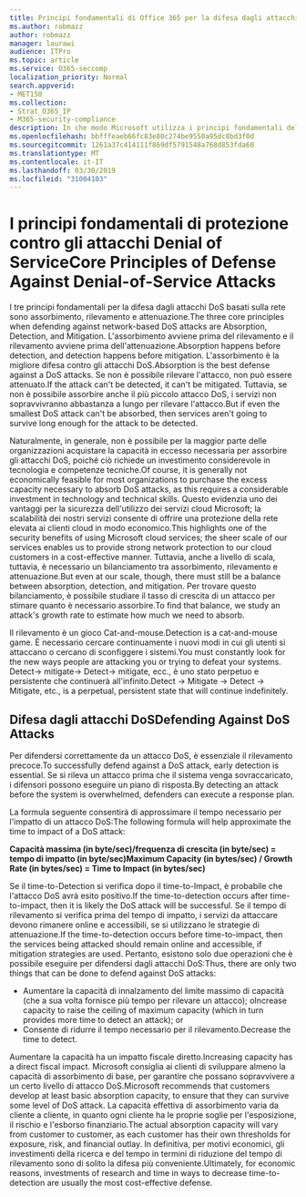 ```yaml
---
title: Principi fondamentali di Office 365 per la difesa dagli attacchi Denial of Service
ms.author: robmazz
author: robmazz
manager: laurawi
audience: ITPro
ms.topic: article
ms.service: O365-seccomp
localization_priority: Normal
search.appverid:
- MET150
ms.collection:
- Strat_O365_IP
- M365-security-compliance
description: In che modo Microsoft utilizza i principi fondamentali dell'assorbimento, del rilevamento e dell'attenuazione in difesa degli attacchi DoS (Denial of Service).
ms.openlocfilehash: bbfffeaeb66fc83e80c274be9550a95dc8bd3f0d
ms.sourcegitcommit: 1261a37c414111f869df5791548a768d853fda60
ms.translationtype: MT
ms.contentlocale: it-IT
ms.lasthandoff: 03/30/2019
ms.locfileid: "31004103"
---
```

# <a name="core-principles-of-defense-against-denial-of-service-attacks"></a><span data-ttu-id="ee091-103">I principi fondamentali di protezione contro gli attacchi Denial of Service</span><span class="sxs-lookup"><span data-stu-id="ee091-103">Core Principles of Defense Against Denial-of-Service Attacks</span></span>

<span data-ttu-id="ee091-104">I tre principi fondamentali per la difesa dagli attacchi DoS basati sulla rete sono assorbimento, rilevamento e attenuazione.</span><span class="sxs-lookup"><span data-stu-id="ee091-104">The three core principles when defending against network-based DoS attacks are Absorption, Detection, and Mitigation.</span></span>
<span data-ttu-id="ee091-105">L'assorbimento avviene prima del rilevamento e il rilevamento avviene prima dell'attenuazione.</span><span class="sxs-lookup"><span data-stu-id="ee091-105">Absorption happens before detection, and detection happens before mitigation.</span></span> <span data-ttu-id="ee091-106">L'assorbimento è la migliore difesa contro gli attacchi DoS.</span><span class="sxs-lookup"><span data-stu-id="ee091-106">Absorption is the best defense against a DoS attacks.</span></span> <span data-ttu-id="ee091-107">Se non è possibile rilevare l'attacco, non può essere attenuato.</span><span class="sxs-lookup"><span data-stu-id="ee091-107">If the attack can't be detected, it can't be mitigated.</span></span> <span data-ttu-id="ee091-108">Tuttavia, se non è possibile assorbire anche il più piccolo attacco DoS, i servizi non sopravvivranno abbastanza a lungo per rilevare l'attacco.</span><span class="sxs-lookup"><span data-stu-id="ee091-108">But if even the smallest DoS attack can't be absorbed, then services aren't going to survive long enough for the attack to be detected.</span></span>

<span data-ttu-id="ee091-109">Naturalmente, in generale, non è possibile per la maggior parte delle organizzazioni acquistare la capacità in eccesso necessaria per assorbire gli attacchi DoS, poiché ciò richiede un investimento considerevole in tecnologia e competenze tecniche.</span><span class="sxs-lookup"><span data-stu-id="ee091-109">Of course, it is generally not economically feasible for most organizations to purchase the excess capacity necessary to absorb DoS attacks, as this requires a considerable investment in technology and technical skills.</span></span> <span data-ttu-id="ee091-110">Questo evidenzia uno dei vantaggi per la sicurezza dell'utilizzo dei servizi cloud Microsoft; la scalabilità dei nostri servizi consente di offrire una protezione della rete elevata ai clienti cloud in modo economico.</span><span class="sxs-lookup"><span data-stu-id="ee091-110">This highlights one of the security benefits of using Microsoft cloud services; the sheer scale of our services enables us to provide strong network protection to our cloud customers in a cost-effective manner.</span></span> <span data-ttu-id="ee091-111">Tuttavia, anche a livello di scala, tuttavia, è necessario un bilanciamento tra assorbimento, rilevamento e attenuazione.</span><span class="sxs-lookup"><span data-stu-id="ee091-111">But even at our scale, though, there must still be a balance between absorption, detection, and mitigation.</span></span> <span data-ttu-id="ee091-112">Per trovare questo bilanciamento, è possibile studiare il tasso di crescita di un attacco per stimare quanto è necessario assorbire.</span><span class="sxs-lookup"><span data-stu-id="ee091-112">To find that balance, we study an attack's growth rate to estimate how much we need to absorb.</span></span>

<span data-ttu-id="ee091-113">Il rilevamento è un gioco Cat-and-mouse.</span><span class="sxs-lookup"><span data-stu-id="ee091-113">Detection is a cat-and-mouse game.</span></span> <span data-ttu-id="ee091-114">È necessario cercare continuamente i nuovi modi in cui gli utenti si attaccano o cercano di sconfiggere i sistemi.</span><span class="sxs-lookup"><span data-stu-id="ee091-114">You must constantly look for the new ways people are attacking you or trying to defeat your systems.</span></span> <span data-ttu-id="ee091-115">Detect-> mitigate-> Detect-> mitigate, ecc., è uno stato perpetuo e persistente che continuerà all'infinito.</span><span class="sxs-lookup"><span data-stu-id="ee091-115">Detect -> Mitigate -> Detect -> Mitigate, etc., is a perpetual, persistent state that will continue indefinitely.</span></span>

## <a name="defending-against-dos-attacks"></a><span data-ttu-id="ee091-116">Difesa dagli attacchi DoS</span><span class="sxs-lookup"><span data-stu-id="ee091-116">Defending Against DoS Attacks</span></span>

<span data-ttu-id="ee091-117">Per difendersi correttamente da un attacco DoS, è essenziale il rilevamento precoce.</span><span class="sxs-lookup"><span data-stu-id="ee091-117">To successfully defend against a DoS attack, early detection is essential.</span></span> <span data-ttu-id="ee091-118">Se si rileva un attacco prima che il sistema venga sovraccaricato, i difensori possono eseguire un piano di risposta.</span><span class="sxs-lookup"><span data-stu-id="ee091-118">By detecting an attack before the system is overwhelmed, defenders can execute a response plan.</span></span>

<span data-ttu-id="ee091-119">La formula seguente consentirà di approssimare il tempo necessario per l'impatto di un attacco DoS:</span><span class="sxs-lookup"><span data-stu-id="ee091-119">The following formula will help approximate the time to impact of a DoS attack:</span></span>

   <span data-ttu-id="ee091-120">**Capacità massima (in byte/sec)/frequenza di crescita (in byte/sec) = tempo di impatto (in byte/sec)**</span><span class="sxs-lookup"><span data-stu-id="ee091-120">**Maximum Capacity (in bytes/sec) / Growth Rate (in bytes/sec) = Time to Impact (in bytes/sec)**</span></span>

<span data-ttu-id="ee091-121">Se il time-to-Detection si verifica dopo il time-to-Impact, è probabile che l'attacco DoS avrà esito positivo.</span><span class="sxs-lookup"><span data-stu-id="ee091-121">If the time-to-detection occurs after time-to-impact, then it is likely the DoS attack will be successful.</span></span> <span data-ttu-id="ee091-122">Se il tempo di rilevamento si verifica prima del tempo di impatto, i servizi da attaccare devono rimanere online e accessibili, se si utilizzano le strategie di attenuazione.</span><span class="sxs-lookup"><span data-stu-id="ee091-122">If the time-to-detection occurs before time-to-impact, then the services being attacked should remain online and accessible, if mitigation strategies are used.</span></span> <span data-ttu-id="ee091-123">Pertanto, esistono solo due operazioni che è possibile eseguire per difendersi dagli attacchi DoS:</span><span class="sxs-lookup"><span data-stu-id="ee091-123">Thus, there are only two things that can be done to defend against DoS attacks:</span></span>
- <span data-ttu-id="ee091-124">Aumentare la capacità di innalzamento del limite massimo di capacità (che a sua volta fornisce più tempo per rilevare un attacco); o</span><span class="sxs-lookup"><span data-stu-id="ee091-124">Increase capacity to raise the ceiling of maximum capacity (which in turn provides more time to detect an attack); or</span></span>
- <span data-ttu-id="ee091-125">Consente di ridurre il tempo necessario per il rilevamento.</span><span class="sxs-lookup"><span data-stu-id="ee091-125">Decrease the time to detect.</span></span>

<span data-ttu-id="ee091-126">Aumentare la capacità ha un impatto fiscale diretto.</span><span class="sxs-lookup"><span data-stu-id="ee091-126">Increasing capacity has a direct fiscal impact.</span></span> <span data-ttu-id="ee091-127">Microsoft consiglia ai clienti di sviluppare almeno la capacità di assorbimento di base, per garantire che possano sopravvivere a un certo livello di attacco DoS.</span><span class="sxs-lookup"><span data-stu-id="ee091-127">Microsoft recommends that customers develop at least basic absorption capacity, to ensure that they can survive some level of DoS attack.</span></span> <span data-ttu-id="ee091-128">La capacità effettiva di assorbimento varia da cliente a cliente, in quanto ogni cliente ha le proprie soglie per l'esposizione, il rischio e l'esborso finanziario.</span><span class="sxs-lookup"><span data-stu-id="ee091-128">The actual absorption capacity will vary from customer to customer, as each customer has their own thresholds for exposure, risk, and financial outlay.</span></span> <span data-ttu-id="ee091-129">In definitiva, per motivi economici, gli investimenti della ricerca e del tempo in termini di riduzione del tempo di rilevamento sono di solito la difesa più conveniente.</span><span class="sxs-lookup"><span data-stu-id="ee091-129">Ultimately, for economic reasons, investments of research and time in ways to decrease time-to-detection are usually the most cost-effective defense.</span></span>
